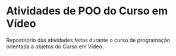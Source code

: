 # Atividades de POO do Curso em Vídeo

Repostirório das atividades feitas durante o curso de programação orientada a objetos do Curso em Vídeo.
